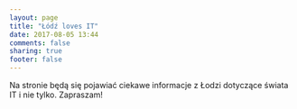 ```yaml
---
layout: page
title: "Łódź loves IT"
date: 2017-08-05 13:44
comments: false
sharing: true
footer: false
---
```

Na stronie będą się pojawiać ciekawe informacje z Łodzi dotyczące świata IT i nie tylko. Zapraszam!